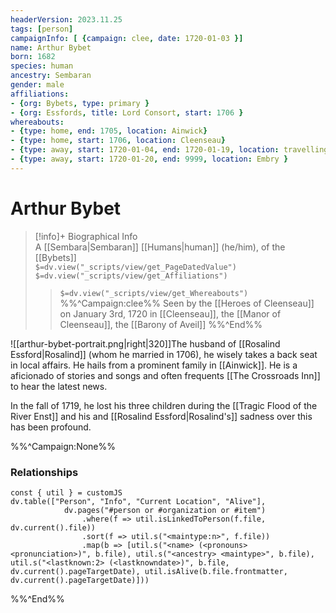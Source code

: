 ```yaml
---
headerVersion: 2023.11.25
tags: [person]
campaignInfo: [ {campaign: clee, date: 1720-01-03 }]
name: Arthur Bybet
born: 1682
species: human
ancestry: Sembaran
gender: male
affiliations:
- {org: Bybets, type: primary }
- {org: Essfords, title: Lord Consort, start: 1706 }
whereabouts:
- {type: home, end: 1705, location: Ainwick}
- {type: home, start: 1706, location: Cleenseau}
- {type: away, start: 1720-01-04, end: 1720-01-19, location: travelling to Embry }
- {type: away, start: 1720-01-20, end: 9999, location: Embry }
---
```

# Arthur Bybet
>[!info]+ Biographical Info  
> A [[Sembara|Sembaran]] [[Humans|human]] (he/him), of the [[Bybets]]  
> `$=dv.view("_scripts/view/get_PageDatedValue")`  
> `$=dv.view("_scripts/view/get_Affiliations")`  
>> `$=dv.view("_scripts/view/get_Whereabouts")`  
>> %%^Campaign:clee%% Seen by the [[Heroes of Cleenseau]] on January 3rd, 1720 in [[Cleenseau]], the [[Manor of Cleenseau]], the [[Barony of Aveil]] %%^End%%

![[arthur-bybet-portrait.png|right|320]]The husband of [[Rosalind Essford|Rosalind]] (whom he married in 1706), he wisely takes a back seat in local affairs. He hails from a prominent family in [[Ainwick]]. He is a aficionado of stories and songs and often frequents [[The Crossroads Inn]] to hear the latest news.

In the fall of 1719, he lost his three children during the [[Tragic Flood of the River Enst]] and his and [[Rosalind Essford|Rosalind's]] sadness over this has been profound. 

%%^Campaign:None%%
### Relationships
```dataviewjs
const { util } = customJS
dv.table(["Person", "Info", "Current Location", "Alive"], 
			dv.pages("#person or #organization or #item")
				.where(f => util.isLinkedToPerson(f.file, dv.current().file))
				.sort(f => util.s("<maintype:n>", f.file))
				.map(b => [util.s("<name> (<pronouns> <pronunciation>)", b.file), util.s("<ancestry> <maintype>", b.file), util.s("<lastknown:2> (<lastknowndate>)", b.file, dv.current().pageTargetDate), util.isAlive(b.file.frontmatter, dv.current().pageTargetDate)]))
```

%%^End%%